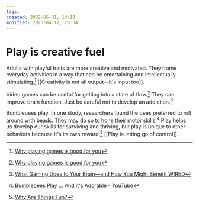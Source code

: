 ```yaml
---
tags: 
created: 2022-06-01, 14:18
modified: 2023-04-17, 20:34
---
```


# Play is creative fuel
Adults with playful traits are more creative and motivated. They frame everyday activities in a way that can be entertaining and intellectually stimulating.[^1] [[Creativity is not all output—it's input too]].

Video games can be useful for getting into a state of flow.[^1] They can improve brain function. Just be careful not to develop an addiction.[^2]

Bumblebees play. In one study, researchers found the bees preferred to roll around with beads. They may do so to hone their motor skills.[^3] Play helps us develop our skills for surviving and thriving, but play is unique to other behaviors because it's its own reward.[^4] [[Play is letting go of control]].

[^1]: [Why playing games is good for you](https://www.bbc.com/future/article/20220127-why-adults-should-embrace-their-playfulness?utm_source=pocket_mylist)
[^2]: [What Gaming Does to Your Brain—and How You Might Benefit WIRED](http://wired.com/story/what-gaming-does-to-your-brain-how-you-might-benefit)
[^3]: [Bumblebees Play ... And it's Adorable - YouTube](https://youtu.be/Nh4a137OU_Y)
[^4]: [Why Are Things Fun?](https://www.youtube.com/watch?v=O7hhNl4sR-4)